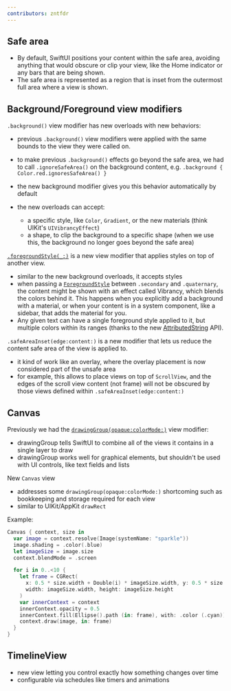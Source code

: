 ```yaml
---
contributors: zntfdr
---
```


## Safe area

- By default, SwiftUI positions your content within the safe area, avoiding anything that would obscure or clip your view, like the Home indicator or any bars that are being shown. 
- The safe area is represented as a region that is inset from the outermost full area where a view is shown. 

## Background/Foreground view modifiers

`.background()` view modifier has new overloads with new behaviors:

- previous `.background()` view modifiers were applied with the same bounds to the view they were called on. 
- to make previous `.background()` effects go beyond the safe area, we had to call `.ignoreSafeArea()` on the background content, e.g. `.background { Color.red.ignoresSafeArea() }`
- the new background modifier gives you this behavior automatically by default

- the new overloads can accept:
  - a specific style, like `Color`, `Gradient`, or the new materials (think UIKit's `UIVibrancyEffect`)
  - a shape, to clip the background to a specific shape (when we use this, the background no longer goes beyond the safe area)

[`.foregroundStyle(_:)`][foregroundstyle(_:)] is a new view modifier that applies styles on top of another view. 

- similar to the new background overloads, it accepts styles
- when passing a [`ForegroundStyle`][ForegroundStyle] between `.secondary` and `.quaternary`, the content might be shown with an effect called Vibrancy, which blends the colors behind it. This happens when you explicitly add a background with a material, or when your content is in a system component, like a sidebar, that adds the material for you.
- Any given text can have a single foreground style applied to it, but multiple colors within its ranges (thanks to the new [AttributedString][AttributedString] API).

`.safeAreaInset(edge:content:)` is a new modifier that lets us reduce the content safe area of the view is applied to.

- it kind of work like an overlay, where the overlay placement is now considered part of the unsafe area
- for example, this allows to place views on top of `ScrollView`, and the edges of the scroll view content (not frame) will not be obscured by those views defined within `.safeAreaInset(edge:content:)`

## Canvas

Previously we had the [`drawingGroup(opaque:colorMode:)`][drawingGroup(opaque:colorMode:)] view modifier:

- drawingGroup tells SwiftUI to combine all of the views it contains in a single layer to draw
- drawingGroup works well for graphical elements, but shouldn't be used with UI controls, like text fields and lists

New `Canvas` view

- addresses some `drawingGroup(opaque:colorMode:)` shortcoming such as bookkeeping and storage required for each view
- similar to UIKit/AppKit `drawRect`

Example:

```swift
Canvas { context, size in 
  var image = context.resolve(Image(systemName: "sparkle"))
  image.shading = .color(.blue)
  let imageSize = image.size 
  context.blendMode = .screen

  for i in 0..<10 {
    let frame = CGRect(
      x: 0.5 * size.width + Double(i) * imageSize.width, y: 0.5 * size. height, 
      width: imageSize.width, height: imageSize.height
    ) 
    var innerContext = context
    innerContext.opacity = 0.5 
    innerContext.fill(Ellipse().path (in: frame), with: .color (.cyan))
    context.draw(image, in: frame) 
  }
}
```

## TimelineView

- new view letting you control exactly how something changes over time
- configurable via schedules like timers and animations

[drawingGroup(opaque:colorMode:)]: https://developer.apple.com/documentation/swiftui/view/drawinggroup(opaque:colormode:)
[foregroundstyle(_:)]: https://developer.apple.com/documentation/swiftui/disclosuregroup/foregroundstyle(_:)
[ForegroundStyle]: https://developer.apple.com/documentation/swiftui/foregroundstyle
[AttributedString]: https://developer.apple.com/documentation/foundation/attributedstring
